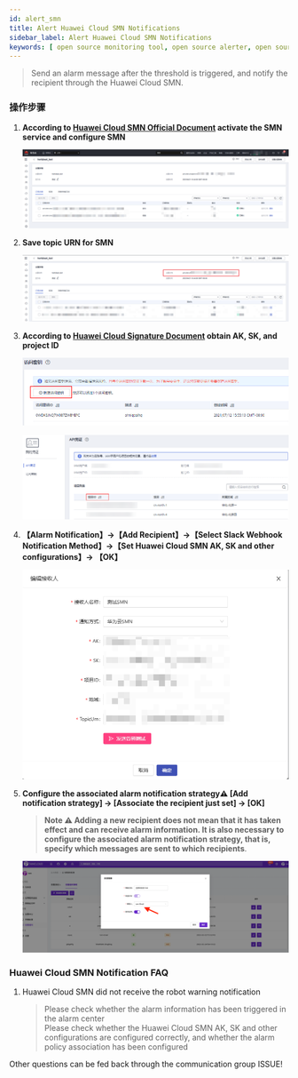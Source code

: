 ```yaml
---
id: alert_smn
title: Alert Huawei Cloud SMN Notifications
sidebar_label: Alert Huawei Cloud SMN Notifications
keywords: [ open source monitoring tool, open source alerter, open source Huawei Cloud SMN notification ]
---
```


> Send an alarm message after the threshold is triggered, and notify the recipient through the Huawei Cloud SMN.

### 操作步骤

1. **According to [Huawei Cloud SMN Official Document](https://support.huaweicloud.com/qs-smn/smn_json.html) activate the SMN service and configure SMN**

    ![alert-notice-10](/img/docs/help/alert-notice-10.png)

2. **Save topic URN for SMN**

    ![alert-notice-11](/img/docs/help/alert-notice-11.png)

3. **According to [Huawei Cloud Signature Document](https://support.huaweicloud.com/devg-apisign/api-sign-provide.html) obtain AK, SK, and project ID**

    ![alert-notice-12](/img/docs/help/alert-notice-12.png)

    ![alert-notice-13](/img/docs/help/alert-notice-13.png)

4. **【Alarm Notification】->【Add Recipient】->【Select Slack Webhook Notification Method】->【Set Huawei Cloud SMN AK, SK and other configurations】-> 【OK】**

    ![alert-notice-14](/img/docs/help/alert-notice-14.png)

5. **Configure the associated alarm notification strategy⚠️ [Add notification strategy] -> [Associate the recipient just set] -> [OK]**

    > **Note ⚠️ Adding a new recipient does not mean that it has taken effect and can receive alarm information. It is also necessary to configure the associated alarm notification strategy, that is, specify which messages are sent to which recipients**.

    ![email](/img/docs/help/alert-notice-4.png)

### Huawei Cloud SMN Notification FAQ

1. Huawei Cloud SMN did not receive the robot warning notification

   > Please check whether the alarm information has been triggered in the alarm center  
   > Please check whether the Huawei Cloud SMN AK, SK and other configurations are configured correctly, and whether the alarm policy association has been configured

Other questions can be fed back through the communication group ISSUE!
